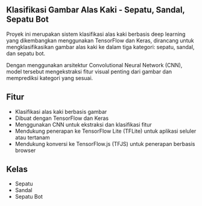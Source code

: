 ## Klasifikasi Gambar Alas Kaki - Sepatu, Sandal, Sepatu Bot

Proyek ini merupakan sistem klasifikasi alas kaki berbasis deep learning yang dikembangkan menggunakan TensorFlow dan Keras, dirancang untuk mengklasifikasikan gambar alas kaki ke dalam tiga kategori: sepatu, sandal, dan sepatu bot.

Dengan menggunakan arsitektur Convolutional Neural Network (CNN), model tersebut mengekstraksi fitur visual penting dari gambar dan memprediksi kategori yang sesuai.

## Fitur
- Klasifikasi alas kaki berbasis gambar
- Dibuat dengan TensorFlow dan Keras
- Menggunakan CNN untuk ekstraksi dan klasifikasi fitur
- Mendukung penerapan ke TensorFlow Lite (TFLite) untuk aplikasi seluler atau tertanam
- Mendukung konversi ke TensorFlow.js (TFJS) untuk penerapan berbasis browser

## Kelas
- Sepatu
- Sandal
- Sepatu Bot
